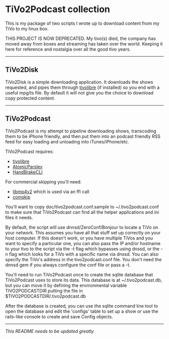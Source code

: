 # TiVo2Podcast collection

This is my package of two scripts I wrote up to download content from my TiVo to my linux box.

THIS PROJECT IS NOW DEPRECATED. My tivo(s) died, the company has moved away from boxes and streaming has taken over the world. Keeping it here for reference and nostalgia over all the good tivo years.

---

## TiVo2Disk

TiVo2Disk is a simple downloading application. It downloads the shows requested, and pipes them through
[tivolibre](https://github.com/fflewddur/tivolibre) (if installed) so you end with a useful mpg/ts file. By default it
will not give you the choice to download copy protected content.

---

## TiVo2Podcast

TiVo2Podcast is my attempt to pipeline downloading shows, transcoding them to be iPhone friendly, and then put them into
an podcast friendly RSS feed for easy loading and unloading into iTunes/iPhone/etc.

TiVo2Podcast requires:
 * [tivolibre](https://github.com/fflewddur/tivolibre)
 * [AtomicParsley](http://atomicparsley.sourceforge.net/)
 * [HandBrakeCLI](http://handbrake.fr/)

For commercial skipping you'll need:
 * [libmp4v2](https://github.com/sergiomb2/libmp4v2) which is used via an ffi call
 * [comskip](http://www.kaashoek.com/comskip/)

You'll want to copy doc/tivo2podcast.conf.sample to ~/.tivo2podcast.conf to make sure that TiVo2Podcast can find all the
helper applications and ini files it needs.

By default, the script will use dnnsd/ZeroConf/Bonjour to locate a TiVo on your network. This assumes you have all that
stuff set up correctly on your host computer. If this doesn't work, or you have multiple TiVos and you want to specify a
particular one, you can also pass the IP and/or hostname to your tivo to the script via the -t flag which bypasses using
dnssd, or the -n flag which looks for a TiVo with a specific name via dnssd. You can also specify the TiVo's address in
the tivo2podcast.conf file.  You don't need the dnnsd gem if you always configure the conf file or pass a -t.

You'll need to run TiVo2Podcast once to create the sqlite database that TiVo2Podcast uses to store its data. This
database is at ~/.tivo2podcast.db, but you can move it by defining the environmental variable TIVO2PODCASTDIR putting
the file in $TIVO2PODCASTDIR/.tivo2podcast.db

After the database is created, you can use the sqlite command line tool to open the database and edit the 'configs'
table to set up a show or use the rails-like console to create and save Config objects.

---

*This README needs to be updated greatly.*
